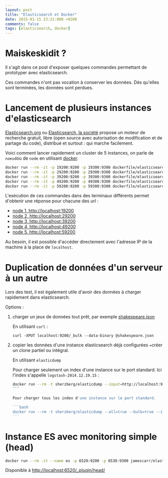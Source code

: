```yaml
---
layout: post
title: "Elasticsearch et Docker"
date: 2015-01-15 23:21:000 +0200
comments: false
tags: [elasticsearch, docker]
---
```


# Maiskeskidit ?

Il s'agit dans ce post d'exposer quelques commandes permettant de prototyper avec elasticsearch.

Ces commandes n'ont pas vocation à conserver les données.
Dès qu'elles sont terminées, les données sont perdues.

# Lancement de plusieurs instances d'elasticsearch

[Elasticsearch.org](http://www.elasticsearch.org) ou [Elasticsearch, la société](http://www.elasticsearch.com) propose un moteur de recherche gratuit, libre (open source avec autorisation de modification et de partage du code), distribué et surtout : qui marche facilement.

Voici comment lancer rapidement un cluster de 5 instances, on parle de `noeud`ou de `node` en utilisant [docker](http://www.docker.io).

```bash
docker run --rm -it -p 19200:9200 -p 19300:9300 dockerfile/elasticsearch 
docker run --rm -it -p 29200:9200 -p 29300:9300 dockerfile/elasticsearch 
docker run --rm -it -p 39200:9200 -p 39300:9300 dockerfile/elasticsearch
docker run --rm -it -p 49200:9200 -p 49300:9300 dockerfile/elasticsearch
docker run --rm -it -p 59200:9200 -p 59300:9300 dockerfile/elasticsearch
```

L'exécution de ces commandes dans des terminaux différents permet d'obtenir une réponse pour chacune des url :

* [node 1, http://localhost:19200](http://localhost:19200)
* [node 2, http://localhost:29200](http://localhost:29200)
* [node 3, http://localhost:39200](http://localhost:39200)
* [node 4, http://localhost:49200](http://localhost:49200)
* [node 5, http://localhost:59200](http://localhost:59200)

Au besoin, il est possible d'accéder directement avec l'adresse IP de la machine à la place de `localhost`.

# Duplication de données d'un serveur à un autre

Lors des test, il est également utile d'avoir des données à charger rapidement dans elasticsearch.

Options : 

1. charger un jeux de données tout prêt, par exemple [shakespeare.json](http://www.elasticsearch.org/guide/en/kibana/current/using-kibana-for-the-first-time.html)

	En utilisant `curl` :
	
	```
	curl -XPUT localhost:9200/_bulk --data-binary @shakespeare.json
	```
1. copier les données d'une instance elasticsearch déjà configurées `=`créer un clone partiel ou intégral.

	En utilisant `elasticdump`

	Pour charger seulement un index d'une instance sur le port standard. Ici l'index s'appelle `logstash-2014.12.19.15` :
 
	````bash
	docker run --rm -t sherzberg/elasticdump --input=http://localhost:9200/logstash-2014.12.19.15 --output=http://localhost:29200/logstash-2014.12.19.15
	```

	Pour charger tous les index d'une instance sur le port standard.

	```bash
	docker run --rm -t sherzberg/elasticdump --all=true --bulk=true --input=http://localhost:9200 --output=http://localhost:29200
	```


# Instance ES avec monitoring simple (head) 

```bash
docker run --rm -it --name es -p 6520:9200 -p 6530:9300 jamescarr/elasticsearch-head
```

Disponible à [http://localhost:6520/_plugin/head/](http://localhost:6520/_plugin/head/)
